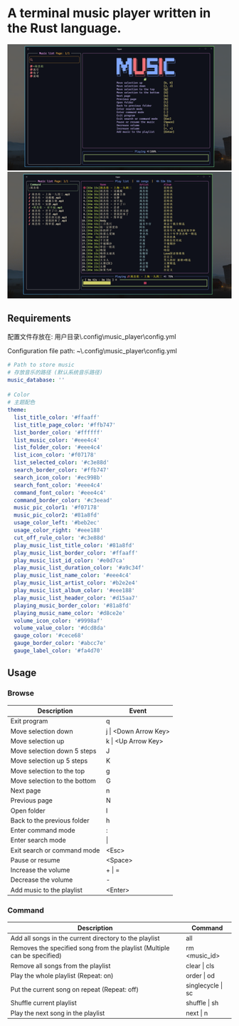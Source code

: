 # A terminal music player written in the Rust language.

![running](./screenshots/running.png)
![playing](./screenshots/playing.png)

## Requirements
配置文件存放在: 用户目录\\.config\music_player\config.yml

Configuration file path: ~\\.config\music_player\config.yml

```yml
# Path to store music
# 存放音乐的路径 (默认系统音乐路径)
music_database: ''

# Color
# 主题配色
theme:
  list_title_color: '#ffaaff'
  list_title_page_color: '#ffb747'
  list_border_color: '#ffffff'
  list_music_color: '#eee4c4'
  list_folder_color: '#eee4c4'
  list_icon_color: '#f07178'
  list_selected_color: '#c3e88d'
  search_border_color: '#ffb747'
  search_icon_color: '#ec998b'
  search_font_color: '#eee4c4'
  command_font_color: '#eee4c4'
  command_border_color: '#c3eead'
  music_pic_color1: '#f07178'
  music_pic_color2: '#81a8fd'
  usage_color_left: '#beb2ec'
  usage_color_right: '#eee188'
  cut_off_rule_color: '#c3e88d'
  play_music_list_title_color: '#81a8fd'
  play_music_list_border_color: '#ffaaff'
  play_music_list_id_color: '#e0d7ca'
  play_music_list_duration_color: '#a9c34f'
  play_music_list_name_color: '#eee4c4'
  play_music_list_artist_color: '#b2e2e4'
  play_music_list_album_color: '#eee188'
  play_music_list_header_color: '#d15aa7'
  playing_music_border_color: '#81a8fd'
  playing_music_name_color: '#d8ce2e'
  volume_icon_color: '#9998af'
  volume_value_color: '#dcd8da'
  gauge_color: '#cece68'
  gauge_border_color: '#abcc7e'
  gauge_label_color: '#fa4d70'
```

## Usage

### Browse

| Description                  | Event                  |
| ---------------------------- | ---------------------- |
| Exit program                 | q                      |
| Move selection down          | j \| \<Down Arrow Key> |
| Move selection up            | k \| \<Up Arrow Key>   |
| Move selection down 5 steps  | J                      |
| Move selection up 5 steps    | K                      |
| Move selection to the top    | g                      |
| Move selection to the bottom | G                      |
| Next page                    | n                      |
| Previous page                | N                      |
| Open folder                  | l                      |
| Back to the previous folder  | h                      |
| Enter command mode           | :                      |
| Enter search mode            | \|                     |
| Exit search or command mode  | \<Esc>                 |
| Pause or resume              | \<Space>               |
| Increase the volume          | + \| =                 |
| Decrease the volume          | -                      |
| Add music to the playlist    | \<Enter>               |

### Command

| Description                                                               | Command           |
| ------------------------------------------------------------------------- | ----------------- |
| Add all songs in the current directory to the playlist                    | all               |
| Removes the specified song from the playlist (Multiple can be specified)  | rm \<music_id>    |
| Remove all songs from the playlist                                        | clear \| cls      |
| Play the whole playlist (Repeat: on)                                      | order \| od       |
| Put the current song on repeat (Repeat: off)                              | singlecycle \| sc |
| Shuffle current playlist | shuffle \| sh |
| Play the next song in the playlist                                        | next \| n         |